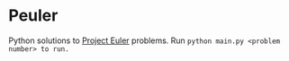 # Peuler

Python solutions to [Project Euler](https://projecteuler.net/) problems. Run
`python main.py <problem number> to run.`
